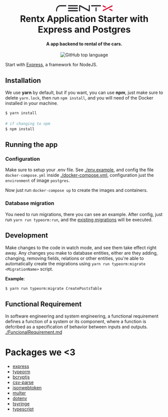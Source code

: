 <h1 align="center">
    <img alt="Rentx" src="./rentxLogo.png" />
    <br>
    Rentx Application Starter with Express and Postgres
</h1>

<h4 align="center">
  A app backend to rental of the cars.
</h4>
<p align="center">
  <img alt="GitHub top language" src="https://img.shields.io/badge/TypeScript-99.7%25-blue">
  </a>
</p>

Start with [Express](https://github.com/expressjs/express), a framework for NodeJS.

## Installation

We use **yarn** by default, but if you want, you can use **npm**, just make sure to delete `yarn.lock`, then run `npm install`, and you will need of the Docker installed in your machine.

```bash
$ yarn install

# if changing to npm
$ npm install
```

## Running the app

### Configuration

Make sure to setup your .env file. See [./env.example](.env.example), and config the file `docker-compose.yml`
inside [./docker-compose.yml](docker-compose.yml), configuration just the `environment` of image `postgres`.

Now just run `docker-compose up` to create the images and containers.

### Database migration

You need to run migrations, there you can see an example. After config, just run `yarn run typeorm:run`, and the [existing migrations](src/shared/infra/typeorm/migrations) will be executed.

## Development

Make changes to the code in watch mode, and see them take effect right away. Any changes you make to database entities, either are they adding, changing, removing fields, relations or other entities, you're able to automatically create the migrations using `yarn run typeorm:migrate <MigrationName>` script.

**Example**:

```bash
$ yarn run typeorm:migrate CreatePostsTable
```

## Functional Requirement

In software engineering and system engineering, a functional requirement defines a function of a system or its component, where a function is defcribed as a specification of behavior between inputs and outputs. [./FuncionalRequirement.md](FuncionalRequirement)

# Packages we <3

- [express](https://github.com/expressjs/express)
- [typeorm](https://github.com/typeorm/typeorm)
- [bcryptjs](https://github.com/dcodeIO/bcrypt.js)
- [csv-parse](https://github.com/adaltas/node-csv)
- [jsonwebtoken](https://github.com/auth0/node-jsonwebtoken)
- [multer](https://github.com/expressjs/multer)
- [dotenv](https://github.com/motdotla/dotenv)
- [tsyringe](https://github.com/Microsoft/tsyringe)
- [typescript](https://github.com/microsoft/TypeScript)
